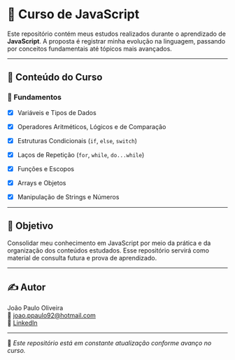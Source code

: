 # 📘 Curso de JavaScript

Este repositório contém meus estudos realizados durante o aprendizado de **JavaScript**. A proposta é registrar minha evolução na linguagem, passando por conceitos fundamentais até tópicos mais avançados.

---

## 🚀 Conteúdo do Curso

### 📌 Fundamentos
- [x] Variáveis e Tipos de Dados
- [x] Operadores Aritméticos, Lógicos e de Comparação
- [x] Estruturas Condicionais (`if`, `else`, `switch`)
- [x] Laços de Repetição (`for`, `while`, `do...while`)
- [x] Funções e Escopos
- [x] Arrays e Objetos
- [x] Manipulação de Strings e Números


---


## 🧠 Objetivo

Consolidar meu conhecimento em JavaScript por meio da prática e da organização dos conteúdos estudados. Esse repositório servirá como material de consulta futura e prova de aprendizado.

---

## ✍️ Autor

João Paulo Oliveira  
📧 joao.ppaulo92@hotmail.com  
🔗 [LinkedIn](https://www.linkedin.com/in/joao-pauloliveira/)

---

🚧 *Este repositório está em constante atualização conforme avanço no curso.*
